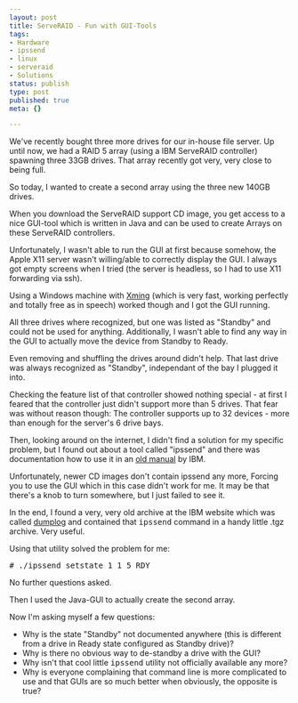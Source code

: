 ```yaml
---
layout: post
title: ServeRAID - Fun with GUI-Tools
tags:
- Hardware
- ipssend
- linux
- serveraid
- Solutions
status: publish
type: post
published: true
meta: {}

---
```

<p>We've recently bought three more drives for our in-house file server. Up until now, we had a RAID 5 array (using a IBM ServeRAID controller) spawning three 33GB drives. That array recently got very, very close to being full.</p>
<p>So today, I wanted to create a second array using the three new 140GB drives.</p>
<p>When you download the ServeRAID support CD image, you get access to a nice GUI-tool which is written in Java and can be used to create Arrays on these ServeRAID controllers.</p>
<p>Unfortunately, I wasn't able to run the GUI at first because somehow, the Apple X11 server wasn't willing/able to correctly display the GUI. I always got empty screens when I tried (the server is headless, so I had to use X11 forwarding via ssh).</p>
<p>Using a Windows machine with <a href="http://www.straightrunning.com/XmingNotes/">Xming</a> (which is very fast, working perfectly and totally free as in speech) worked though and I got the GUI running.</p>
<p>All three drives where recognized, but one was listed as "Standby" and could not be used for anything. Additionally, I wasn't able to find any way in the GUI to actually move the device from Standby to Ready.</p>
<p>Even removing and shuffling the drives around didn't help. That last drive was always recognized as "Standby", independant of the bay I plugged it into.</p>
<p>Checking the feature list of that controller showed nothing special - at first I feared that the controller just didn't support more than 5 drives. That fear was without reason though: The controller supports up to 32 devices - more than enough for the server's 6 drive bays.</p>
<p>Then, looking around on the internet, I didn't find a solution for my specific problem, but I found out about a tool called "ipssend" and there was documentation how to use it in an <a href="http://www.redbooks.ibm.com/redbooks/pdfs/sg245853.pdf">old manual</a> by IBM.</p>
<p>Unfortunately, newer CD images don't contain ipssend any more, Forcing you to use the GUI which in this case didn't work for me. It may be that there's a knob to turn somewhere, but I just failed to see it.</p>
<p>In the end, I found a very, very old archive at the IBM website which was called <a href="ftp://ftp.software.ibm.com/pc/pccbbs/pc_servers/linux_dumplog.tgz">dumplog</a> and contained that <tt>ipssend</tt> command in a handy little .tgz archive. Very useful.</p>
<p>Using that utility solved the problem for me:</p>
<pre class="code">
# ./ipssend setstate 1 1 5 RDY
</pre>
<p>No further questions asked.</p>
<p>Then I used the Java-GUI to actually create the second array.</p>
<p>Now I'm asking myself a few questions:</p>
<ul>
    <li>Why is the state "Standby" not documented anywhere (this is different from a drive in Ready state configured as Standby drive)?</li>
    <li>Why is there no obvious way to de-standby a drive with the GUI?</li>
    <li>Why isn't that cool little <tt>ipssend</tt> utility not officially available any more?</li>
    <li>Why is everyone complaining that command line is more complicated to use and that GUIs are so much better when obviously, the opposite is true?</li>
</ul>
